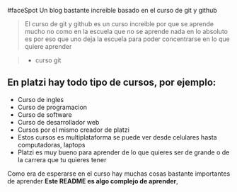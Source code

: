 #faceSpot
Un blog bastante increible basado en el curso de git y github

> El curso de git y github es un curso increible por que se aprende mucho no como en la escuela que no se aprende nada en lo absoluto es por eso que uno deja la escuela para poder concentrarse en lo que quiere aprender

> - curso git

## En platzi hay todo tipo de cursos, por ejemplo:

* Curso de ingles
* Curso de programacion 
* Curso de software
* Curso de desarrollador web
* Cursos por el mismo creador de platzi
* Estos cursos es multiplataforma se puede ver desde celulares hasta computadoras, laptops
* Platzi es muy bueno para aprender de lo que quieres ser de grande o de la carrera que tu quieres tener

Como era de esperarse en el curso hay muchas cosas bastante importantes de aprender **Este README es algo complejo de aprender**, 